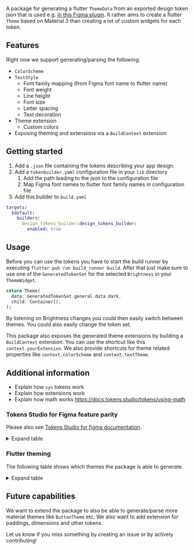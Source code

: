 A package for generating a flutter `ThemeData` from an exported design token json that is used e.g. [in this Figma plugin](https://tokens.studio/). It rather aims to create a flutter `Theme` 
based on Material 3 than creating a lot of custom widgets for each token.

## Features

Right now we support generating/parsing the following:
- `ColorScheme`
- `TextStyle`
  - Font family mapping (from Figma font name to flutter name)
  - Font weight
  - Line height
  - Font size
  - Letter spacing
  - Text decoration
- Theme extension
  - Custom colors
- Exposing theming and extensions via a `BuildContext` extension

## Getting started

1. Add a `.json` file containing the tokens describing your app design.
2. Add a `tokenbuilder.yaml` configuration file in your `lib` directory
   1. Add the path leading to the json to the configuration file 
   2. Map Figma font names to flutter font family names in configuration file
3. Add this builder to `build.yaml`
```yaml
targets:
  $default:
    builders:
      design_tokens_builder:design_tokens_builder:
        enabled: true
```

## Usage

Before you can use the tokens you have to start the build runner by executing `flutter pub run build_runner build`.
After that just make sure to use one of the `GeneratedTokenSet` for the selected `Brightness` in your `ThemeWidget`.
```dart
return Theme(
  data: GeneratedTokenSet.general.data.dark,
  child: Container(),
);
```
By listening on Brightness changes you could then easily switch between themes. You could also easily change the token set. 

This package also exposes the generated theme extensions by building a `BuildContext` extension. You can use the shortcut like this `context.yourExtension`. We also provide shortcuts for theme related properties like `context.colorScheme` and `context.textTheme`.

## Additional information

- Explain how `sys` tokens work
- Explain how extensions work
- Explain how math works https://docs.tokens.studio/tokens/using-math

### Tokens Studio for Figma feature parity
Please also see [Tokens Studio for figma documentation](https://docs.tokens.studio/available-tokens/available-tokens).

<details>
    <summary>Expand table</summary>

| Group                   | Parsable | Exposed via Extension |
|-------------------------|----------|-----------------------|
| Sizing                  | ✅        | ❌                     |
| Spacing                 | ❌        | ❌                     |
| Color                   | ✅        | ✅                     |
| Border radius           | ❌        | ❌                     |
| Border width            | ❌        | ❌                     |
| Box shadow              | ❌        | ❌                     |
| Opacity                 | ❌        | ❌                     |
| Font family             | ✅        | ❌                     |
| Font weight             | ✅        | ❌                     |
| Font size               | ✅        | ❌                     |
| Line height             | ✅        | ❌                     |
| Letter spacing          | ✅        | ❌                     |
| Paragraph spacing       | ❌        | ❌                     |
| Text case               | ❌        | ❌                     |
| Text decoration         | ✅        | ❌                     |
| Typography compositions | ✅        | ❌                     |
| Assets                  | ❌        | ❌                     |
| Composition             | ❌        | ❌                     |
| Dimension               | ✅        | ❌                     |
| Border                  | ❌        | ❌                     |

</details>

### Flutter theming
The following table shows which themes the package is able to generate.
<details>
    <summary>Expand table</summary>

| Properties                  | Supported |
|-----------------------------|-----------|
| `colorScheme`               | ✅         |
| `iconTheme`                 | ❌         |
| `textTheme`                 | ✅         |
| `appBarTheme`               | ❌         |
| `badgeTheme`                | ❌         |
| `bannerTheme`               | ❌         |
| `bottomAppBarTheme`         | ❌         |
| `bottomNavigationBarTheme`  | ❌         |
| `bottomSheetTheme`          | ❌         |
| `buttonBarTheme`            | ❌         |
| `buttonTheme`               | ❌         |
| `cardTheme`                 | ❌         |
| `checkboxTheme`             | ❌         |
| `chipTheme`                 | ❌         |
| `dataTableTheme`            | ❌         |
| `datePickerTheme`           | ❌         |
| `dialogTheme`               | ❌         |
| `dividerTheme`              | ❌         |
| `drawerTheme`               | ❌         |
| `dropdownMenuTheme`         | ❌         |
| `elevatedButtonTheme`       | ❌         |
| `expansionTileTheme`        | ❌         |
| `filledButtonTheme`         | ❌         |
| `floatingActionButtonTheme` | ❌         |
| `iconButtonTheme`           | ❌         |
| `listTileTheme`             | ❌         |
| `menuBarTheme`              | ❌         |
| `menuButtonTheme`           | ❌         |
| `menuTheme`                 | ❌         |
| `navigationBarTheme`        | ❌         |
| `navigationDrawerTheme`     | ❌         |
| `navigationRailTheme`       | ❌         |
| `outlinedButtonTheme`       | ❌         |
| `popupMenuTheme`            | ❌         |
| `progressIndicatorTheme`    | ❌         |
| `radioTheme`                | ❌         |
| `searchBarTheme`            | ❌         |
| `searchViewTheme`           | ❌         |
| `segmentedButtonTheme`      | ❌         |
| `sliderTheme`               | ❌         |
| `snackBarTheme`             | ❌         |
| `switchTheme`               | ❌         |
| `tabBarTheme`               | ❌         |
| `textButtonTheme`           | ❌         |
| `textSelectionTheme`        | ❌         |
| `timePickerTheme`           | ❌         |
| `toggleButtonsTheme`        | ❌         |
| `tooltipTheme`              | ❌         |

</details>


## Future capabilities

We want to extend the package to also be able to generate/parse more material themes like `ButtonTheme` etc. We 
also want to add extension for paddings, dimensions and other tokens.

Let us know if you miss something by creating an issue or by actively contributing! 
